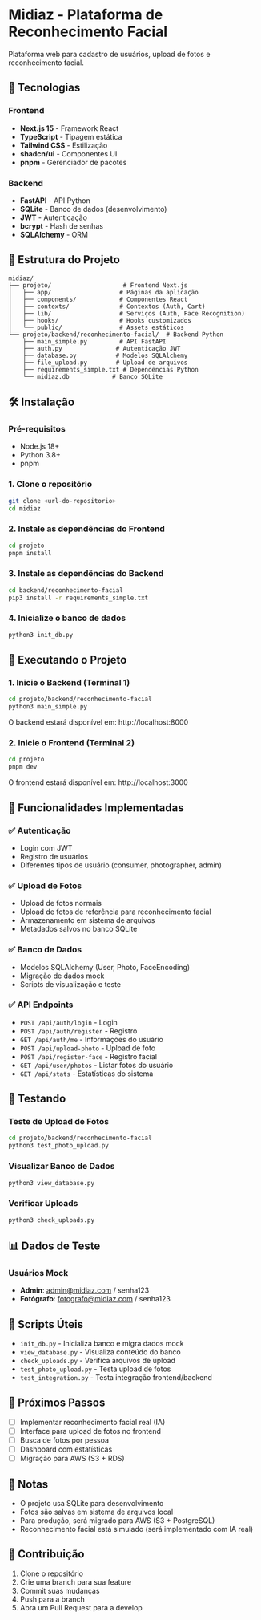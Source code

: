 # Midiaz - Plataforma de Reconhecimento Facial

Plataforma web para cadastro de usuários, upload de fotos e reconhecimento facial.

## 🚀 Tecnologias

### Frontend
- **Next.js 15** - Framework React
- **TypeScript** - Tipagem estática
- **Tailwind CSS** - Estilização
- **shadcn/ui** - Componentes UI
- **pnpm** - Gerenciador de pacotes

### Backend
- **FastAPI** - API Python
- **SQLite** - Banco de dados (desenvolvimento)
- **JWT** - Autenticação
- **bcrypt** - Hash de senhas
- **SQLAlchemy** - ORM

## 📁 Estrutura do Projeto

```
midiaz/
├── projeto/                    # Frontend Next.js
│   ├── app/                   # Páginas da aplicação
│   ├── components/            # Componentes React
│   ├── contexts/              # Contextos (Auth, Cart)
│   ├── lib/                   # Serviços (Auth, Face Recognition)
│   ├── hooks/                 # Hooks customizados
│   └── public/                # Assets estáticos
└── projeto/backend/reconhecimento-facial/  # Backend Python
    ├── main_simple.py         # API FastAPI
    ├── auth.py               # Autenticação JWT
    ├── database.py           # Modelos SQLAlchemy
    ├── file_upload.py        # Upload de arquivos
    ├── requirements_simple.txt # Dependências Python
    └── midiaz.db            # Banco SQLite
```

## 🛠️ Instalação

### Pré-requisitos
- Node.js 18+
- Python 3.8+
- pnpm

### 1. Clone o repositório
```bash
git clone <url-do-repositorio>
cd midiaz
```

### 2. Instale as dependências do Frontend
```bash
cd projeto
pnpm install
```

### 3. Instale as dependências do Backend
```bash
cd backend/reconhecimento-facial
pip3 install -r requirements_simple.txt
```

### 4. Inicialize o banco de dados
```bash
python3 init_db.py
```

## 🚀 Executando o Projeto

### 1. Inicie o Backend (Terminal 1)
```bash
cd projeto/backend/reconhecimento-facial
python3 main_simple.py
```
O backend estará disponível em: http://localhost:8000

### 2. Inicie o Frontend (Terminal 2)
```bash
cd projeto
pnpm dev
```
O frontend estará disponível em: http://localhost:3000

## 📝 Funcionalidades Implementadas

### ✅ Autenticação
- Login com JWT
- Registro de usuários
- Diferentes tipos de usuário (consumer, photographer, admin)

### ✅ Upload de Fotos
- Upload de fotos normais
- Upload de fotos de referência para reconhecimento facial
- Armazenamento em sistema de arquivos
- Metadados salvos no banco SQLite

### ✅ Banco de Dados
- Modelos SQLAlchemy (User, Photo, FaceEncoding)
- Migração de dados mock
- Scripts de visualização e teste

### ✅ API Endpoints
- `POST /api/auth/login` - Login
- `POST /api/auth/register` - Registro
- `GET /api/auth/me` - Informações do usuário
- `POST /api/upload-photo` - Upload de foto
- `POST /api/register-face` - Registro facial
- `GET /api/user/photos` - Listar fotos do usuário
- `GET /api/stats` - Estatísticas do sistema

## 🧪 Testando

### Teste de Upload de Fotos
```bash
cd projeto/backend/reconhecimento-facial
python3 test_photo_upload.py
```

### Visualizar Banco de Dados
```bash
python3 view_database.py
```

### Verificar Uploads
```bash
python3 check_uploads.py
```

## 📊 Dados de Teste

### Usuários Mock
- **Admin**: admin@midiaz.com / senha123
- **Fotógrafo**: fotografo@midiaz.com / senha123

## 🔧 Scripts Úteis

- `init_db.py` - Inicializa banco e migra dados mock
- `view_database.py` - Visualiza conteúdo do banco
- `check_uploads.py` - Verifica arquivos de upload
- `test_photo_upload.py` - Testa upload de fotos
- `test_integration.py` - Testa integração frontend/backend

## 🚀 Próximos Passos

- [ ] Implementar reconhecimento facial real (IA)
- [ ] Interface para upload de fotos no frontend
- [ ] Busca de fotos por pessoa
- [ ] Dashboard com estatísticas
- [ ] Migração para AWS (S3 + RDS)

## 📝 Notas

- O projeto usa SQLite para desenvolvimento
- Fotos são salvas em sistema de arquivos local
- Para produção, será migrado para AWS (S3 + PostgreSQL)
- Reconhecimento facial está simulado (será implementado com IA real)

## 🤝 Contribuição

1. Clone o repositório
2. Crie uma branch para sua feature
3. Commit suas mudanças
4. Push para a branch
5. Abra um Pull Request para a develop
